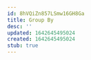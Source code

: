 ```yaml
---
id: 8hVQiZn857LSmw16GH8Ga
title: Group By
desc: ''
updated: 1642645495024
created: 1642645495024
stub: true
---
```


